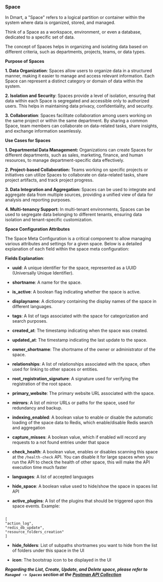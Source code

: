 ### Space

In Dmart, a "Space" refers to a logical partition or container within the system where data is organized, stored, and managed.

Think of a Space as a workspace, environment, or even a database, dedicated to a specific set of data.

The concept of Spaces helps in organizing and isolating data based on different criteria, such as departments, projects, teams, or data types.

**Purpose of Spaces**

**1. Data Organization**: Spaces allow users to organize data in a structured manner, making it easier to manage and access relevant information. Each Space can represent a distinct category or domain of data within the system.

**2. Isolation and Security**: Spaces provide a level of isolation, ensuring that data within each Space is segregated and accessible only to authorized users. This helps in maintaining data privacy, confidentiality, and security.

**3. Collaboration**: Spaces facilitate collaboration among users working on the same project or within the same department. By sharing a common Space, team members can collaborate on data-related tasks, share insights, and exchange information seamlessly.

**Use Cases for Spaces**

**1. Departmental Data Management:** Organizations can create Spaces for different departments, such as sales, marketing, finance, and human resources, to manage department-specific data effectively.

**2. Project-based Collaboration:** Teams working on specific projects or initiatives can utilize Spaces to collaborate on data-related tasks, share project artifacts, and track project progress.

**3. Data Integration and Aggregation:** Spaces can be used to integrate and aggregate data from multiple sources, providing a unified view of data for analysis and reporting purposes.

**4. Multi-tenancy Support:** In multi-tenant environments, Spaces can be used to segregate data belonging to different tenants, ensuring data isolation and tenant-specific customization.

**Space Configuration Attributes**

The Space Meta Configuration is a critical component to allow managing various attributes and settings for a given space. Below is a detailed explanation of each field within the space meta configuration:

**Fields Explanation**:

- **uuid**: A unique identifier for the space, represented as a UUID (Universally Unique Identifier).

- **shortname**: A name for the space.

- **is_active**: A boolean flag indicating whether the space is active.

- **displayname**: A dictionary containing the display names of the space in different languages.

- **tags**: A list of tags associated with the space for categorization and search purposes.

- **created_at**: The timestamp indicating when the space was created.

- **updated_at**: The timestamp indicating the last update to the space.

- **owner_shortname**: The shortname of the owner or administrator of the space.

- **relationships**: A list of relationships associated with the space, often used for linking to other spaces or entities.

- **root_registration_signature**: A signature used for verifying the registration of the root space.

- **primary_website**: The primary website URL associated with the space.

- **mirrors**: A list of mirror URLs or paths for the space, used for redundancy and backup.

- **indexing_enabled**: A boolean value to enable or disable the automatic loading of the space data to Redis, which enable/disable Redis search and aggregation

- **capture_misses**: A boolean value, which if enabled will record any requests to a not found entries under that space

- **check_health**: A boolean value, enables or disables scanning this space at the `/health-check` API. You can disable it for large spaces when you run the API to check the health of other space, this will make the API execution time much faster

- **languages**: A list of accepted languages

- **hide_space**: A boolean value used to hide/show the space in spaces list API

- **active_plugins**: A list of the plugins that should be triggered upon this space events. Example:

```

[
"action_log",
"redis_db_update",
"resource_folders_creation"
]

```

- **hide_folders**: List of subpaths shortnames you want to hide from the list of folders under this space in the UI

- **icon**: The bootstrap icon to be displayed in the UI

**_Regarding the List, Create, Update, and Delete space, please refer to `Managed -> Spaces` section at the [Postman API Collection](https://www.postman.com/galactic-desert-723527/workspace/dmart/collection/5491055-c2a1ccd1-6554-4890-b6c8-59b522983e2f)_**
